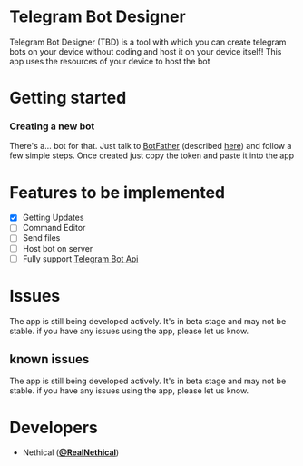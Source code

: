 # Telegram Bot Designer
Telegram Bot Designer (TBD) is a tool with which you can create telegram bots on your device without coding and host it on your device itself!
This app uses the resources of your device to host the bot

# Getting started
### Creating a new bot
<p>There's a… bot for that. Just talk to <a href="https://t.me/botfather">BotFather</a> 
(described <a href="https://core.telegram.org/bots#6-botfather">here</a>) and follow a few simple steps. 
Once created just copy the token and paste it into the app</p>

# Features to be implemented
- [X] Getting Updates
- [ ] Command Editor
- [ ] Send files
- [ ] Host bot on server
- [ ] Fully support <a href="https://core.telegram.org/bots">Telegram Bot Api</a>

# Issues
The app is still being developed actively. It's in beta stage and may not be stable. if you have any issues using the app, please let us know.

## known issues
The app is still being developed actively. It's in beta stage and may not be stable. if you have any issues using the app, please let us know.

# Developers
- Nethical ([**@RealNethical**](https://github.com/RealNethical))
